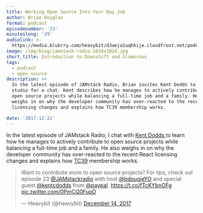 ```yaml
---
title: Working Open Source Into Your Day Job
author: Brian Douglas
format: podcast
episodenumber: '23'
minuteslong: '29'
audiolink: >-
  https://media.blubrry.com/heavybit/d3aeja1uqhkije.cloudfront.net/podcasts/jamstack-radio/20170926-jamstack-radio-023.mp3
image: /img/blog/jamstack-radio-1024x1024.jpg
short_title: Introduction to Downshift and Glamorous
tags:
  - podcast
  - open source
description: >+
  In the latest episode of JAMstack Radio, Brian invites Kent Dodds to the
  studio for a chat. Kent describes how he manages to actively contribute to
  open source projects while balancing a full-time job and a family. He also
  weighs in on why the developer community has over-reacted to the recent React
  licensing changes and explains how TC39 membership works.

date: '2017-12-21'
---
```

In the latest episode of JAMstack Radio, I chat with [Kent Dodds ](https://twitter.com/kentcdodds)to learn how he manages to actively contribute to open source projects while balancing a full-time job and a family. He also weighs in on why the developer community has over-reacted to the recent React licensing changes and explains how [TC39](https://github.com/tc39) membership works.

<blockquote class="twitter-tweet" data-lang="en"><p lang="en" dir="ltr">Want to contribute more to open source projects? For tips, check out episode 23 <a href="https://twitter.com/JAMstackRadio?ref_src=twsrc%5Etfw">@JAMstackradio</a> with host <a href="https://twitter.com/bdougieYO?ref_src=twsrc%5Etfw">@bdougieYO</a> and special guest <a href="https://twitter.com/kentcdodds?ref_src=twsrc%5Etfw">@kentcdodds</a> from <a href="https://twitter.com/PayPal?ref_src=twsrc%5Etfw">@paypal</a>. <a href="https://t.co/fTcKYbnOFg">https://t.co/fTcKYbnOFg</a> <a href="https://t.co/0PmCQ0FupD">pic.twitter.com/0PmCQ0FupD</a></p>&mdash; Heavybit (@heavybit) <a href="https://twitter.com/heavybit/status/941401305439985665?ref_src=twsrc%5Etfw">December 14, 2017</a></blockquote>
<script async src="https://platform.twitter.com/widgets.js" charset="utf-8"></script>
